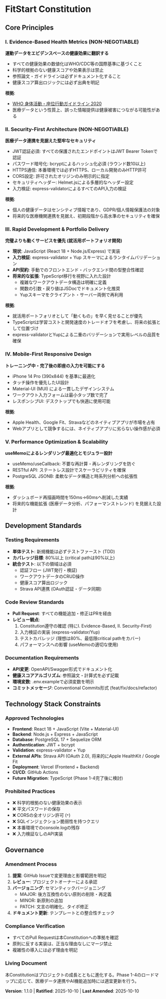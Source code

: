 <!--
Sync Impact Report:
- Version change: 1.0.0 → 1.1.0 (MINOR)
- Modified principles: III. Type Safety (TypeScript → 将来的な拡張として位置づけ)
- Reason: 就活用ポートフォリオとして「動くサービス」を優先、現状はJavaScript実装
- Templates status: ✅ All templates compatible
- Follow-up: TypeScript移行時に2.0.0へMajor bump
-->

# FitStart Constitution

## Core Principles

### I. Evidence-Based Health Metrics (NON-NEGOTIABLE)

**運動データをエビデンスベースの健康効果に翻訳する**

- すべての健康効果の数値化はWHO/CDC等の国際基準に基づくこと
- 科学的根拠のない健康スコアや効果表示は禁止
- 参照論文・ガイドラインは必ずドキュメント化すること
- 健康スコア算出ロジックには必ず出典を明記

**根拠**:
- [WHO 身体活動・座位行動ガイドライン 2020](https://www.who.int/publications/i/item/9789240015128)
- 医療データという性質上、誤った情報提供は健康被害につながる可能性がある

### II. Security-First Architecture (NON-NEGOTIABLE)

**医療データ連携を見据えた堅牢なセキュリティ**

- JWT認証必須: すべての保護されたエンドポイントはJWT Bearer Tokenで認証
- パスワード暗号化: bcryptによるハッシュ化必須 (ラウンド数10以上)
- HTTPS通信: 本番環境では必ずHTTPS、ローカル開発のみHTTP許可
- CORS設定: 許可されたオリジンのみ明示的に指定
- セキュリティヘッダー: Helmet.jsによる多層的なヘッダー設定
- 入力検証: express-validatorによるすべてのAPI入力の検証

**根拠**:
- 個人の健康データはセンシティブ情報であり、GDPR/個人情報保護法の対象
- 将来的な医療機関連携を見据え、初期段階から高水準のセキュリティを確保

### III. Rapid Development & Portfolio Delivery

**完璧よりも動くサービスを優先 (就活用ポートフォリオ開発)**

- **現状**: JavaScript (React 18 + Node.js/Express) で実装
- **入力検証**: express-validator + Yup スキーマによるランタイムバリデーション
- **API契約**: 手動でのフロントエンド・バックエンド間の型整合性確認
- **将来的な拡張**: TypeScript移行を視野に入れた設計
  - 複雑なワークアウトデータ構造は明確に定義
  - 関数の引数・戻り値はJSDocでドキュメント化推奨
  - Yupスキーマをクライアント・サーバー両側で再利用

**根拠**:
- 就活用ポートフォリオとして「動くもの」を早く見せることが優先
- TypeScriptは学習コストと開発速度のトレードオフを考慮し、将来の拡張として位置づけ
- express-validatorとYupによる二重のバリデーションで実用レベルの品質を確保

### IV. Mobile-First Responsive Design

**トレーニング中・完了後の即座の入力を可能にする**

- iPhone 14 Pro (390x844) を基準に最適化
- タッチ操作を優先したUI設計
- Material-UI (MUI) による一貫したデザインシステム
- ワークアウト入力フォームは最小タップ数で完了
- レスポンシブUI: デスクトップでも快適に使用可能

**根拠**:
- Apple Health、Google Fit、Stravaなどのネイティブアプリが市場を占有
- Webアプリとして競争するには、ネイティブアプリに劣らない操作感が必須

### V. Performance Optimization & Scalability

**useMemoによるレンダリング最適化とモジュラー設計**

- useMemo/useCallback: 不要な再計算・再レンダリングを防ぐ
- RESTful API: ステートレス設計でスケーラビリティを確保
- PostgreSQL JSONB: 柔軟なデータ構造と時系列分析への拡張性

**根拠**:
- ダッシュボード再描画時間を150ms→60msへ削減した実績
- 将来的な機能拡張 (医療データ分析、パフォーマンストレンド) を見据えた設計

## Development Standards

### Testing Requirements

- **単体テスト**: 新規機能は必ずテストファースト (TDD)
- **カバレッジ目標**: 80%以上 (critical pathは90%以上)
- **統合テスト**: 以下の領域は必須
  - 認証フロー (JWT発行・検証)
  - ワークアウトデータのCRUD操作
  - 健康スコア算出ロジック
  - Strava API連携 (OAuth認証・データ同期)

### Code Review Standards

- **Pull Request**: すべての機能追加・修正はPRを経由
- **レビュー観点**:
  1. Constitution遵守の確認 (特にI. Evidence-Based, II. Security-First)
  2. 入力検証の実装 (express-validator/Yup)
  3. テストカバレッジ (理想は80%、最低限critical pathをカバー)
  4. パフォーマンスへの影響 (useMemoの適切な使用)

### Documentation Requirements

- **API変更**: OpenAPI/Swagger形式でドキュメント化
- **健康スコアアルゴリズム**: 参照論文・計算式を必ず記載
- **環境変数**: .env.exampleで必須変数を明示
- **コミットメッセージ**: Conventional Commits形式 (feat/fix/docs/refactor)

## Technology Stack Constraints

### Approved Technologies

- **Frontend**: React 18 + JavaScript (Vite + Material-UI)
- **Backend**: Node.js + Express + JavaScript
- **Database**: PostgreSQL 17 + Sequelize ORM
- **Authentication**: JWT + bcrypt
- **Validation**: express-validator + Yup
- **External APIs**: Strava API (OAuth 2.0), 将来的にApple HealthKit / Google Fit
- **Deployment**: Vercel (Frontend + Backend)
- **CI/CD**: GitHub Actions
- **Future Migration**: TypeScript (Phase 1-4完了後に検討)

### Prohibited Practices

- ❌ 科学的根拠のない健康効果の表示
- ❌ 平文パスワードの保存
- ❌ CORSの全オリジン許可 (`*`)
- ❌ SQLインジェクション脆弱性を持つクエリ
- ❌ 本番環境でのconsole.logの残存
- ❌ 入力検証なしのAPI実装

## Governance

### Amendment Process

1. **提案**: GitHub Issueで変更理由と影響範囲を明記
2. **レビュー**: プロジェクトオーナーによる承認
3. **バージョニング**: セマンティックバージョニング
   - MAJOR: 後方互換性のない原則の削除・再定義
   - MINOR: 新原則の追加
   - PATCH: 文言の明確化、タイポ修正
4. **ドキュメント更新**: テンプレートとの整合性チェック

### Compliance Verification

- すべてのPull Requestは本Constitutionへの準拠を確認
- 原則に反する実装は、正当な理由なしにマージ禁止
- 複雑性の導入には必ず理由を明記

### Living Document

本Constitutionはプロジェクトの成長とともに進化する。Phase 1-4のロードマップに応じて、医療データ連携やAI機能追加時には適宜更新を行う。

**Version**: 1.1.0 | **Ratified**: 2025-10-10 | **Last Amended**: 2025-10-10
